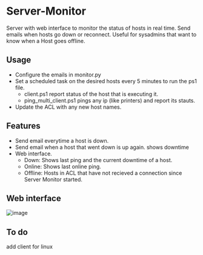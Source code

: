 # Server-Monitor
Server with web interface to monitor the status of hosts in real time. Send emails when hosts go down or reconnect.
Useful for sysadmins that want to know when a Host goes offline.
## Usage
- Configure the emails in monitor.py
- Set a scheduled task on the desired hosts every 5 minutes to run the ps1 file.
  - client.ps1 report status of the host that is executing it.
  - ping_multi_client.ps1 pings any ip (like printers) and report its stauts.
- Update the ACL with any new host names.
## Features
- Send email everytime a host is down.
- Send email when a host that went down is up again. shows downtime
- Web interface.
  - Down: Shows last ping and the current downtime of a host.
  - Online: Shows last online ping.
  - Offline: Hosts in ACL that have not recieved a connection since Server Monitor started.
## Web interface 
![image](https://user-images.githubusercontent.com/43073766/143618169-94a9afea-b247-4e0d-b510-caf66f1a7a52.png)
## To do
add client for linux
